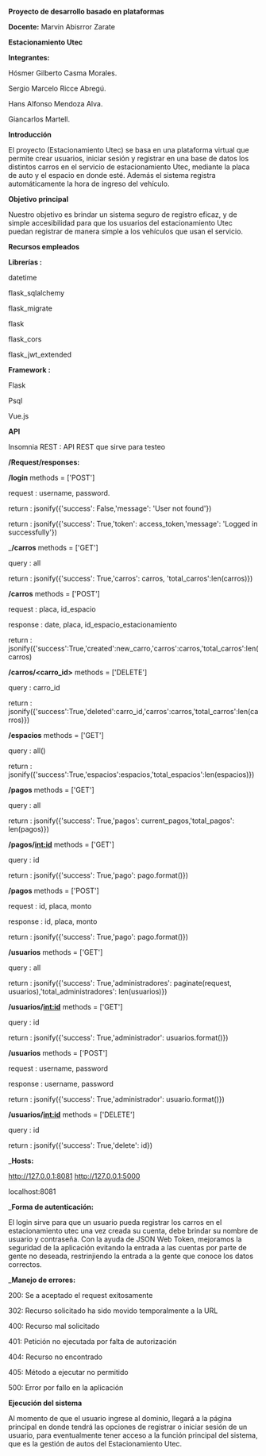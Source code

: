 __Proyecto de desarrollo basado en plataformas__

__Docente:__ Marvin Abisrror Zarate

__Estacionamiento Utec__

__Integrantes:__

Hósmer Gilberto Casma Morales.

Sergio Marcelo Ricce Abregú.

Hans Alfonso Mendoza Alva.

Giancarlos Martell.


__Introducción__

El proyecto (Estacionamiento Utec) se basa en una plataforma virtual que permite crear usuarios, iniciar sesión y registrar en una base de datos los distintos carros en el servicio de estacionamiento Utec, mediante la placa de auto y el espacio en donde esté. Además el sistema registra automáticamente la hora de ingreso del vehículo. 


__Objetivo principal__

Nuestro objetivo es brindar un sistema seguro de registro eficaz, y de simple accesibilidad para que los usuarios del estacionamiento Utec puedan registrar de manera simple a los vehículos que usan el servicio. 

__Recursos empleados__

__Librerías :__

datetime

flask_sqlalchemy

flask_migrate

flask

flask_cors

flask_jwt_extended

__Framework :__

Flask

Psql

Vue.js


__API__

Insomnia REST : API REST que sirve para testeo

__/Request/responses:__

__/login__    methods = ['POST']

request : username, password.

return : jsonify({'success': False,'message': 'User not found'})
        
return : jsonify({'success': True,'token': access_token,'message': 'Logged in successfully'})

___/carros__    methods = ['GET']

query : all

return : jsonify({'success': True,'carros': carros, 'total_carros':len(carros)})

__/carros__     methods = ['POST']

request : placa, id_espacio

response : date, placa, id_espacio_estacionamiento

return : jsonify({'success':True,'created':new_carro,'carros':carros,'total_carros':len(carros)

__/carros/<carro_id>__     methods = ['DELETE']

query : carro_id

return : jsonify({'success':True,'deleted':carro_id,'carros':carros,'total_carros':len(carros)})

__/espacios__      methods = ['GET']

query : all()

return : jsonify({'success':True,'espacios':espacios,'total_espacios':len(espacios)})

__/pagos__     methods = ['GET']

query : all

return : jsonify({'success': True,'pagos': current_pagos,'total_pagos': len(pagos)})

__/pagos/<int:id>__     methods = ['GET']

query : id

return : jsonify({'success': True,'pago': pago.format()})

__/pagos__      methods = ['POST']

request : id, placa, monto

response : id, placa, monto

return : jsonify({'success': True,'pago': pago.format()})

__/usuarios__     methods = ['GET']

query : all

return : jsonify({'success': True,'administradores': paginate(request, usuarios),'total_administradores': len(usuarios)})

__/usuarios/<int:id>__    methods = ['GET']

query : id

return : jsonify({'success': True,'administrador': usuarios.format()})

__/usuarios__     methods = ['POST']

request : username, password

response : username, password

return : jsonify({'success': True,'administrador': usuario.format()})

__/usuarios/<int:id>__     methods = ['DELETE']

query : id

return : jsonify({'success': True,'delete': id})

___Hosts:__

http://127.0.0.1:8081
http://127.0.0.1:5000

localhost:8081

___Forma de autenticación:__

El login sirve para que un usuario pueda registrar los carros en el estacionamiento utec una vez creada su cuenta, debe brindar su nombre de usuario y contraseña. Con la ayuda de JSON Web Token, mejoramos la seguridad de la aplicación evitando la entrada a las cuentas por parte de gente no deseada, restrinjiendo la entrada a la gente que conoce los datos correctos.

___Manejo de errores:__

200: Se a aceptado el request exitosamente

302: Recurso solicitado ha sido movido temporalmente a la URL

400: Recurso mal solicitado

401: Petición no ejecutada por falta de autorización

404: Recurso no encontrado

405: Método a ejecutar no permitido

500: Error por fallo en la aplicación


__Ejecución del sistema__

Al momento de que el usuario ingrese al dominio, llegará a la página principal en donde tendrá las opciones de registrar o iniciar sesión de un usuario, para eventualmente tener acceso a la función principal del sistema, que es la gestión de autos del Estacionamiento Utec.